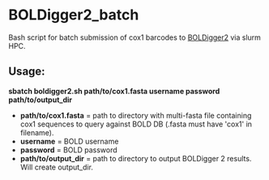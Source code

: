 # BOLDigger2_batch
Bash script for batch submission of cox1 barcodes to [BOLDigger2](https://github.com/DominikBuchner/BOLDigger2) via slurm HPC.



## Usage: 
**sbatch boldigger2.sh path/to/cox1.fasta username password path/to/output_dir**

- **path/to/cox1.fasta** = path to directory with multi-fasta file containing cox1 sequences to query against BOLD DB (.fasta must have 'cox1' in filename).
- **username** = BOLD username
- **password** = BOLD password
- **path/to/output_dir** = path to directory to output BOLDigger 2 results. Will create output_dir.

